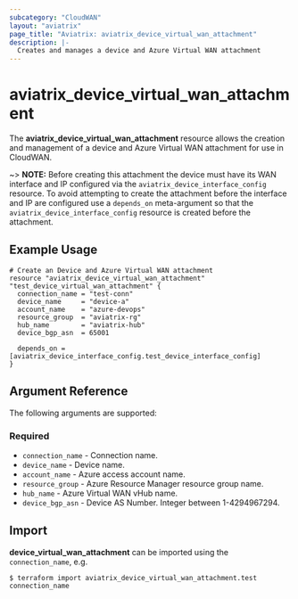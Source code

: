 ```yaml
---
subcategory: "CloudWAN"
layout: "aviatrix"
page_title: "Aviatrix: aviatrix_device_virtual_wan_attachment"
description: |-
  Creates and manages a device and Azure Virtual WAN attachment
---
```


# aviatrix_device_virtual_wan_attachment

The **aviatrix_device_virtual_wan_attachment** resource allows the creation and management of a device and Azure Virtual WAN attachment for use in CloudWAN.

~> **NOTE:** Before creating this attachment the device must have its WAN interface and IP configured via the `aviatrix_device_interface_config` resource. To avoid attempting to create the attachment before the interface and IP are configured use a `depends_on` meta-argument so that the `aviatrix_device_interface_config` resource is created before the attachment.

## Example Usage

```hcl
# Create an Device and Azure Virtual WAN attachment
resource "aviatrix_device_virtual_wan_attachment" "test_device_virtual_wan_attachment" {
  connection_name = "test-conn"
  device_name     = "device-a"
  account_name    = "azure-devops"
  resource_group  = "aviatrix-rg"
  hub_name        = "aviatrix-hub"
  device_bgp_asn  = 65001

  depends_on = [aviatrix_device_interface_config.test_device_interface_config]
}
```

## Argument Reference

The following arguments are supported:

### Required
* `connection_name` - Connection name.
* `device_name` - Device name.
* `account_name` - Azure access account name.
* `resource_group` - Azure Resource Manager resource group name.
* `hub_name` - Azure Virtual WAN vHub name.
* `device_bgp_asn` - Device AS Number. Integer between 1-4294967294.


## Import

**device_virtual_wan_attachment** can be imported using the `connection_name`, e.g.

```
$ terraform import aviatrix_device_virtual_wan_attachment.test connection_name
```

